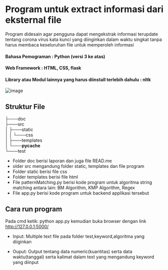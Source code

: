 # Program untuk extract informasi dari eksternal file

Program didesain agar pengguna dapat mengekstrak informasi terupdate tentang corona virus kata kunci yang diinginkan 
dalam waktu singkat tanpa harus membaca keseluruhan file untuk memperoleh informasi

#### Bahasa Pemograman : Python (versi 3 ke atas)
#### Web Framework : HTML, CSS, flask
#### Library atau Modul lainnya yang harus diinstall terlebih dahulu : nltk 

![image](https://user-images.githubusercontent.com/47893326/80064799-20657d00-8563-11ea-8072-ab46ef8342ff.png)

## Struktur File
├───doc  
├───src  
│   ├───static  
│   │   └───css  
│   ├───templates  
│   └───__pycache__  
└───test  
* Folder doc berisi laporan dan juga file READ.me
* older src mengandung folder static, templates dan file program
* Folder static berisi file css
* Folder templates berisi file html
* File patternMatching.py berisi kode program untuk algoritma string matching antara lain: BM Algorithm, KMP Algorithm, Regex
* File app.py berisi kode program untuk backend applikasi tersebut


## Cara run program
Pada cmd ketik:
python app.py
kemudian buka browser dengan link
http://127.0.0.1:5000/

* Input: Multiple text file pada folder test,keyword,algoritma yang diiginkan

* Ouput: Output tentang data numeric(kuantitas) serta data waktu(tanggal) serta kalimat dalam text yang mengandung  keyword yang diinput
